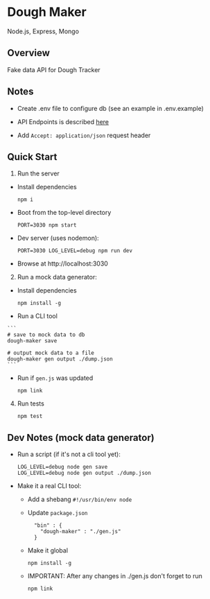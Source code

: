 # Dough Maker

Node.js, Express, Mongo

## Overview

Fake data API for Dough Tracker

## Notes

- Create .env file to configure db (see an example in .env.example)

- API Endpoints is described [here](https://github.com/mkora/dough-tracker#api-endpoints)

- Add `Accept: application/json` request header

## Quick Start

1. Run the server

  - Install dependencies

    ```
    npm i
    ```

  - Boot from the top-level directory

    ```
    PORT=3030 npm start
    ```

  - Dev server (uses nodemon):

    ```
    PORT=3030 LOG_LEVEL=debug npm run dev
    ```

  - Browse at http://localhost:3030

2. Run a mock data generator:

  - Install dependencies

    ```
    npm install -g
    ```
   
   - Run a CLI tool

    ```
    # save to mock data to db
    dough-maker save

    # output mock data to a file
    dough-maker gen output ./dump.json
    ```

  - Run if `gen.js` was updated

    ```
    npm link
    ```

4. Run tests

    ```
    npm test
    ```

## Dev Notes (mock data generator)

- Run a script (if it's not a cli tool yet):

  ```
  LOG_LEVEL=debug node gen save
  LOG_LEVEL=debug node gen output ./dump.json
  ```

- Make it a real CLI tool:

  - Add a shebang `#!/usr/bin/env node`

  - Update `package.json`

    ```
      "bin" : {
        "dough-maker" : "./gen.js"
      }
    ```

  - Make it global

    ```
    npm install -g
    ```

  - IMPORTANT: After any changes in ./gen.js don't forget to run

    ```
    npm link
    ```
